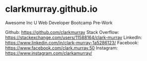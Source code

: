 # clarkmurray.github.io
Awesome Inc U Web Developer Bootcamp Pre-Work


Github: https://github.com/clarkmurray
Stack Overflow: https://stackexchange.com/users/11588164/clark-murray
LinkedIn: https://www.linkedin.com/in/clark-murray-1a5286123/
Facebook: https://www.facebook.com/clark.murray.50
Instagram: https://www.instagram.com/clarkamurray/